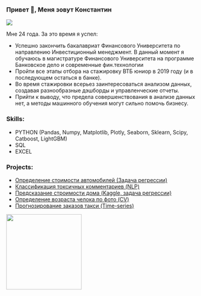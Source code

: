 ### Привет 👋, Меня зовут Константин
![](https://media.giphy.com/media/XD9o33QG9BoMis7iM4/giphy.gif)

Мне 24 года. За это время я успел:
* Успешно закончить бакалавриат Финансового Университета по направлению Инвестиционный менеджмент. В данный момент я обучаюсь в магистратуре Финансового Университета на программе Банковское дело и современные фин.технологии
* Пройти все этапы отбора на стажировку ВТБ юниор в 2019 году (и в последующем остаться в банке).
* Во время стажировки всерьез заинтересоваться анализом данных, создавая разнообразные дэшборды и управленческие отчеты.
* Прийти к выводу, что предела совершенствования в анализе данных нет, а методы машинного обучения могут сильно помочь бизнесу.


### Skills: 
* PYTHON (Pandas, Numpy, Matplotlib, Plotly, Seaborn, Sklearn, Scipy, Catboost, LightGBM) 
* SQL 
* EXCEL


### Projects:
* [Определение стоимости автомобилей (Задача регрессии)](https://github.com/kostyabykov/DS-projects/tree/main/Car_price_prediction)
* [Классификация токсичных комментариев (NLP)](https://github.com/kostyabykov/DS-projects/tree/main/toxic_comments_classification)
* [Предсказание строимости дома (Kaggle, задача регрессии)](https://github.com/kostyabykov/DS-projects/tree/main/house_price_prediction)
* [Определение возраста челока по фото (CV)](https://github.com/kostyabykov/DS-projects/tree/main/CV)
* [Прогнозирование заказов такси (Time-series)](https://github.com/kostyabykov/DS-projects/tree/main/Taxi_prediction)
 

<a href="url"><img src="https://media.giphy.com/media/X5wqqXmtbttG121WMy/giphy.gif" align="left" height="200" width="200" ></a>

